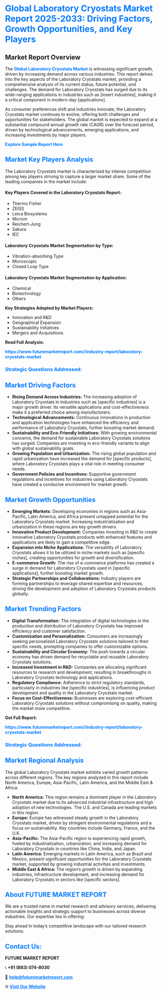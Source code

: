<h1 style="color: #007BFF;">Global Laboratory Cryostats Market Report 2025-2033: Driving Factors, Growth Opportunities, and Key Players</h1>

<section id="overview">
<h2>Market Report Overview</h2>
<p>The <a href="https://www.futuremarketreport.com//industry-report/laboratory-cryostats-market" style="color: #007BFF; text-decoration: none;"><strong>Global Laboratory Cryostats Market</strong></a> is witnessing significant growth, driven by increasing demand across various industries. This report delves into the key aspects of the Laboratory Cryostats market, providing a comprehensive analysis of its current status, future potential, and challenges. The demand for Laboratory Cryostats has surged due to its wide-ranging applications in industries such as [insert industries], making it a critical component in modern-day [applications].</p>
<p>As consumer preferences shift and industries innovate, the Laboratory Cryostats market continues to evolve, offering both challenges and opportunities for stakeholders. The global market is expected to expand at a substantial compound annual growth rate (CAGR) over the forecast period, driven by technological advancements, emerging applications, and increasing investments by major players.</p>
</section>

<section id="overview">
<p><a href="https://www.futuremarketreport.com//request-sample/reportId=52927" style="color: #007BFF; text-decoration: none;"><strong>Explore Sample Report Here</strong></a></p>
</section>

<section id="key-players">
<h2 style="color: #007BFF;">Market Key Players Analysis</h2>
<p>The Laboratory Cryostats market is characterized by intense competition among key players striving to capture a larger market share. Some of the leading companies in the market include:</p>
<h4>Key Players Covered in the Laboratory Cryostats Report:</h4>
<ul><li>Thermo Fisher</li><li>ZEISS</li><li>Leica Biosystems</li><li>Microm</li><li>Reichert-Jung</li><li>Sakura</li><li>IEC</li></ul>
<h4>Laboratory Cryostats Market Segmentation by Type:</h4>
<ul><li>Vibration-absorbing Type</li><li>Microscopic</li><li>Closed Loop Type</li></ul>

<h4>Laboratory Cryostats Market Segmentation by Application:</h4>
<ul><li>Chemical</li><li>Biotechnology</li><li>Others</li></ul>
<p><strong>Key Strategies Adopted by Market Players:</strong></p>
<ul>
<li>Innovation and R&D</li>
<li>Geographical Expansion</li>
<li>Sustainability Initiatives</li>
<li>Mergers and Acquisitions</li>
</ul>
</section>

<section>
<p><strong>Read Full Analysis: </strong></p><a href="https://www.futuremarketreport.com//industry-report/laboratory-cryostats-market" style="color: #007BFF; text-decoration: none;"><strong>https://www.futuremarketreport.com//industry-report/laboratory-cryostats-market</strong></a>
<h3 style="color: #007BFF;">Strategic Questions Addressed:</h3>
</section>

<section id="driving-factors">
<h2 style="color: #007BFF;">Market Driving Factors</h2>
<ul>
<li><strong>Rising Demand Across Industries:</strong> The increasing adoption of Laboratory Cryostats in industries such as [specific industries] is a major growth driver. Its versatile applications and cost-effectiveness make it a preferred choice among manufacturers.</li>
<li><strong>Technological Advancements:</strong> Continuous innovations in production and application technologies have enhanced the efficiency and performance of Laboratory Cryostats, further boosting market demand.</li>
<li><strong>Sustainability and Eco-Friendly Initiatives:</strong> With growing environmental concerns, the demand for sustainable Laboratory Cryostats solutions has surged. Companies are investing in eco-friendly variants to align with global sustainability goals.</li>
<li><strong>Growing Population and Urbanization:</strong> The rising global population and rapid urbanization have increased the demand for [specific products], where Laboratory Cryostats plays a vital role in meeting consumer needs.</li>
<li><strong>Government Policies and Incentives:</strong> Supportive government regulations and incentives for industries using Laboratory Cryostats have created a conducive environment for market growth.</li>
</ul>
</section>

<section id="growth-opportunities">
<h2 style="color: #007BFF;">Market Growth Opportunities</h2>
<ul>
<li><strong>Emerging Markets:</strong> Developing economies in regions such as Asia-Pacific, Latin America, and Africa present untapped potential for the Laboratory Cryostats market. Increasing industrialization and urbanization in these regions are key growth drivers.</li>
<li><strong>Innovative Product Development:</strong> Companies investing in R&D to create innovative Laboratory Cryostats products with enhanced features and applications are likely to gain a competitive edge.</li>
<li><strong>Expansion into Niche Applications:</strong> The versatility of Laboratory Cryostats allows it to be utilized in niche markets such as [specific niches], creating opportunities for growth and diversification.</li>
<li><strong>E-commerce Growth:</strong> The rise of e-commerce platforms has created a surge in demand for Laboratory Cryostats used in [specific applications], further boosting market growth.</li>
<li><strong>Strategic Partnerships and Collaborations:</strong> Industry players are forming partnerships to leverage shared expertise and resources, driving the development and adoption of Laboratory Cryostats products globally.</li>
</ul>
</section>

<section id="trending-factors">
<h2 style="color: #007BFF;">Market Trending Factors</h2>
<ul>
<li><strong>Digital Transformation:</strong> The integration of digital technologies in the production and distribution of Laboratory Cryostats has improved efficiency and customer satisfaction.</li>
<li><strong>Customization and Personalization:</strong> Consumers are increasingly seeking personalized Laboratory Cryostats solutions tailored to their specific needs, prompting companies to offer customizable options.</li>
<li><strong>Sustainability and Circular Economy:</strong> The push towards a circular economy has driven demand for recyclable and reusable Laboratory Cryostats solutions.</li>
<li><strong>Increased Investment in R&D:</strong> Companies are allocating significant resources to research and development, resulting in breakthroughs in Laboratory Cryostats technology and applications.</li>
<li><strong>Regulatory Compliance:</strong> Adherence to strict regulatory standards, particularly in industries like [specific industries], is influencing product development and quality in the Laboratory Cryostats market.</li>
<li><strong>Focus on Cost-Effectiveness:</strong> Businesses are exploring cost-efficient Laboratory Cryostats solutions without compromising on quality, making the market more competitive.</li>
</ul>
</section>

<section>
<p><strong>Get Full Report: </strong></p><a href="https://www.futuremarketreport.com//industry-report/laboratory-cryostats-market" style="color: #007BFF; text-decoration: none;"><strong>https://www.futuremarketreport.com//industry-report/laboratory-cryostats-market</strong></a>
<h3 style="color: #007BFF;">Strategic Questions Addressed:</h3>
</section>


<section id="regional-analysis">
<h2 style="color: #007BFF;">Market Regional Analysis</h2>
<p>The global Laboratory Cryostats market exhibits varied growth patterns across different regions. The key regions analyzed in this report include North America, Europe, Asia-Pacific, Latin America, and the Middle East & Africa:</p>
<ul>
<li><strong>North America:</strong> This region remains a dominant player in the Laboratory Cryostats market due to its advanced industrial infrastructure and high adoption of new technologies. The U.S. and Canada are leading markets in this region.</li>
<li><strong>Europe:</strong> Europe has witnessed steady growth in the Laboratory Cryostats market, driven by stringent environmental regulations and a focus on sustainability. Key countries include Germany, France, and the U.K.</li>
<li><strong>Asia-Pacific:</strong> The Asia-Pacific region is experiencing rapid growth, fueled by industrialization, urbanization, and increasing demand for Laboratory Cryostats in countries like China, India, and Japan.</li>
<li><strong>Latin America:</strong> Emerging markets in Latin America, such as Brazil and Mexico, present significant opportunities for the Laboratory Cryostats market, supported by growing industrial activities and investments.</li>
<li><strong>Middle East & Africa:</strong> The region’s growth is driven by expanding industries, infrastructure development, and increasing demand for Laboratory Cryostats in sectors like [specific sectors].</li>
</ul>
</section>

<footer>
<h2 style="color: #007BFF;">About FUTURE MARKET REPORT</h2>
<p>We are a trusted name in market research and advisory services, delivering actionable insights and strategic support to businesses across diverse industries. Our expertise lies in offering:</p>

<p>Stay ahead in today’s competitive landscape with our tailored research solutions.</p>

<h2 style="color: #007BFF;">Contact Us:</h2>
<p><strong>FUTURE MARKET REPORT</strong></p>
<p>📞 <strong>+91 (883) 074-8030</strong></p>
<p>📧 <strong><a href="mailto:help@futuremarketreport.com" style="color: #007BFF;">help@futuremarketreport.com</a></strong></p>
<p>🌐 <strong><a href="https://www.futuremarketreport.com/" style="color: #007BFF;">Visit Our Website</a></strong></p>
</footer>